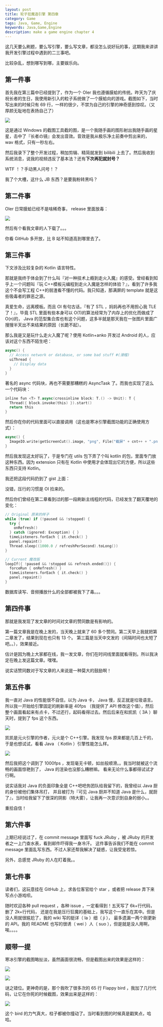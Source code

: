 ```yaml
---
layout: post
title: 轮子狂魔造引擎 第四章
category: Game
tags: Java, Game, Engine
keywords: Java,Game,Engine
description: make a game engine chapter 4
---
```


这几天要么刷题，要么写引擎，要么写文章，都没怎么说好玩的事，这期我来讲讲我开发引擎过程中遇到的二三事吧。

比较杂乱，想到哪写到哪，主要娱乐向。

## 第一件事

首先我在第三篇中已经提到了，作为一个 OIer 我也遵循膜蛤的传统。昨天为了庆祝长者的生日，我使用新引入的粒子系统做了一个膜蛤向的游戏。截图如下，当时写出来的时候只有 69 行，一样的很少，不禁为自己的引擎的神奇感到惊叹。（又厚颜无耻地在表扬自己了）

![](https://coding.net/u/ice1000/p/Images/git/raw/master/blog-img/old/game/4/1.png)

这是通过 Windows 的截图工具截的图，是一个我随手画的图形射出我随手画的星星，击中了『长者の镜』会发出音效。音效是我从极乐净土前奏中剪出来的， wav 格式，只有一秒左右。

然后我录下了整个开发过程，稍加剪辑、精简就发到 bilibili 上去了。然后我收到系统消息，说我的视频违反了基本法？还有**下次再犯就封号？**

WTF ！？手动黑人问号！？

我了个大槽，这什么 JB 东西？是要我粉转黑吗？

## 第二件事
OIer 日常膜蛤已经不是啥稀奇事， release 里面放毒：

![](https://coding.net/u/ice1000/p/Images/git/raw/master/blog-img/old/game/4/0.png)

然后有个看我文章的人下载了。。。

你看 GitHub 多开放，比 B 站不知道高到哪里去了。

## 第三件事
下文涉及比较复杂的 Kotlin 语言特性。

那就是我终于体会到了什么叫『对一种技术上瘾到走火入魔』的感受。曾经看到知乎上一个问题叫『玩 C++模板元编程到走火入魔是怎样的体验？』，看到了许多我这个不会写工程 C++的弱渣看不懂的代码。我只知道，那满屏的 template 就是这些吸毒者的罪恶之源。

真爱生命，远离模板。而且 OI 有句古话，『有了 STL ，妈妈再也不用担心我 TLE 了！』，毕竟 STL 里面有些本身可以 O(1)的算法经常为了内存上的优化而做成了 O(n)的， Java 的范型集合库也有这个问题，这多半就是那天我在一张图片里面广搜搜半天出不来结果的原因（长跪不起）。

那么我是又是玩什么走火入魔了呢？使用 Kotlin+anko 开发过 Android 的人，应该对这个东西不陌生吧：

```swift
async() {
  // Access network or database, or some bad stuff #(滑稽)
  uiThread {
    // Display data
  }
}
```

著名的 async 代码块，再也不需要那糟糕的 AsyncTask 了。而我也实现了这么一个代码块：

```swift
inline fun <T> T.async(crossinline block: T.() -> Unit): T {
  Thread({ block.invoke(this) }).start()
  return this
}
```

然后你在你的代码里面可以直接调用（这也是寒冰引擎截图功能的正确使用方式）：

```swift
async() {
  ImageIO.write(getScreenCut().image, "png", File("截屏" + cnt++ + ".png"));
}
```

然后我发现这太好玩了，于是专门在 utils 包下弄了个叫 kotlin 的包，里面专门放这种东西。因为 extension 只有在 Kotlin 中使用才会体现出它的方便，所以这些东西只支持 Kotlin。

我还把这段代码扔到了 gist 上面：
 
<script src="https://gist.github.com/ice1000/16d851883e0ac61f905cbb891d20a155.js"></script>

没错，压行的习惯是 OI 捡来的。

然后你们曾经在第二章看到过的那一段刷新主线程的代码，已经发生了翻天覆地的变化：

```swift
// Original 原来的样子
while (true) if (!paused && !stopped) {
  try {
    onRefresh()
  } catch (ignored: Exception) { }
  timeListeners.forEach { it.check() }
  panel.repaint()
  Thread.sleep((1000.0 / refreshPerSecond).toLong())
}

// Current 魔改版
loopIf({ !paused && !stopped && refresh.ended()}) {
  forceRun { onRefresh() }
  timeListeners.forEach { it.check() }
  panel.repaint()
}
```

数据库读写、音频播放什么的全部都被我下了毒。。。

## 第四件事
那就是我发现了发文章的时间对文章的赞同数是有影响的。

第一篇文章我是在晚上发的，当天晚上就来了 60 多个赞同。第二天早上我就把第二章发了，结果到现在也只有 13 个。
第三篇是当天中文发的（间隔时间也太短了吧。。），效果接近。

估计是因为晚上大家都在线，我一发文章，你们在时间线里面就看得到。所以我决定在晚上发这篇文章。嘿嘿。

说实话赞同数对于写文章的人来说是一种莫大的鼓励啊！

## 第五件事
我一直对 Java 的性能很不自信，以为 Java 卡， Java 慢，反正就是垃圾语言。所以我一开始给引擎固定的刷新率是 40fps
（我提供了 API 修改这个值），然后整个画面看起来有点卡，不过还行，起码看得过去。然后后来在和凯凯（ 3A ）聊天时，提到了 fps 这个东西。

![](https://coding.net/u/ice1000/p/Images/git/raw/master/blog-img/old/game/4/5.jpg)

凯凯是元火引擎的作者，元火是个 C++引擎。我发现 fps 原来都是几百上千的，于是也想试试，看看 Java （ Kotlin ）引擎性能怎么样。

![](https://coding.net/u/ice1000/p/Images/git/raw/master/blog-img/old/game/4/6.jpg)

然后我把这个调到了 1000fps ，发现毫无卡顿，如丝般顺滑。。我当时就被这个流畅的画面惊艳到了， Java 的渲染也没那么糟糕嘛。
看来无论什么事都得试试才行啊。

说实话我对 Java 的负面印象全是 C++吧吧务团队给我留下的，我曾经以 Java 厨的身份被他们集体吊打，
并且被打为『可见 Java 厨并不知道 Java 是什么，就厨了』，当时给我留下了很深的阴影（特大雾），让我再一次意识到自身的弱小。。

重拾自信！

## 第六件事
上期已经说过了，在 commit message 里面写 fuck JRuby ，被 JRuby 的开发者之一上门查水表，看到邮件吓得我一身冷汗。
这件事告诉我们不能在 commit message 里面乱写东西。不过人家还帮我解决了疑惑，让我受宠若惊。

另外，总感觉 JRuby 的人在盯着我。。

## 第七件事
读者们，这玩意挂在 GitHub 上，求各位客官给个 star ，或者把 release 弄下来写点小游戏呗。

随时欢迎各种 pull request ，各种 issue ，一定看得到！五天写了 6k+行代码，删了 2k+行代码，
还是在我是压行狂魔的基础上，我写这个一直乐在其中。但是没人用就很尴尬了，我的 wiki 写的挺详（ la ）细（ ji ），
最多遗漏一两个刚更新的 API。我的 README 也写的很诱（ wei ）人（ suo ），但是就是没人用啊，唉。。。。

## 顺带一提
寒冰引擎的截图略扯淡，虽然画面很流畅，但是截图出来的效果是这样的：

![](https://coding.net/u/ice1000/p/Images/git/raw/master/blog-img/old/game/4/2.png)

![](https://coding.net/u/ice1000/p/Images/git/raw/master/blog-img/old/game/4/3.png)

谜之错位。更神奇的是，那个我吹了很多次的 65 行 Flappy bird ，我加了几行代码，让它在你死的时候截图，效果出来是这样的：

![](https://coding.net/u/ice1000/p/Images/git/raw/master/blog-img/old/game/4/4.png)

这个 bird 的力气真大，柱子都被你撞动了。当时看到图的时候真是戳笑点，哈哈。








